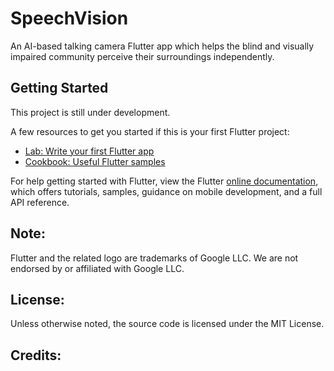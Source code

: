 # SpeechVision

An AI-based talking camera Flutter app which helps the blind and visually impaired community perceive their surroundings independently.

## Getting Started

This project is still under development.

A few resources to get you started if this is your first Flutter project:

- [Lab: Write your first Flutter app](https://flutter.dev/docs/get-started/codelab)
- [Cookbook: Useful Flutter samples](https://flutter.dev/docs/cookbook)

For help getting started with Flutter, view the Flutter 
[online documentation](https://flutter.dev/docs), which offers tutorials,
samples, guidance on mobile development, and a full API reference.

## Note:

Flutter and the related logo are trademarks of Google LLC. We are not endorsed by or affiliated with Google LLC.

## License:

Unless otherwise noted, the source code is licensed under the MIT License.

## Credits:
